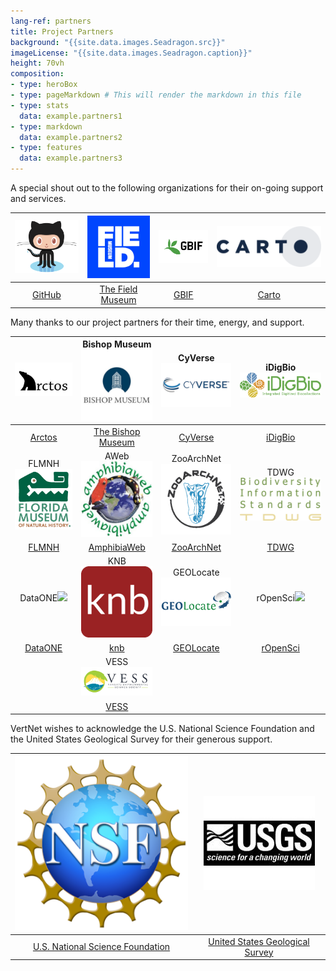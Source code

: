 ```yaml
---
lang-ref: partners
title: Project Partners
background: "{{site.data.images.Seadragon.src}}"
imageLicense: "{{site.data.images.Seadragon.caption}}"
height: 70vh
composition:
- type: heroBox
- type: pageMarkdown # This will render the markdown in this file
- type: stats
  data: example.partners1
- type: markdown
  data: example.partners2
- type: features
  data: example.partners3
---
```


A special shout out to the following organizations for their on-going support and services.

| ![](/assets/images/GitHub-Octocat-361x300.png) | ![](/assets/images/field-museum-logo-300x300.png) | ![](/assets/images/GBIF-2015-300x199.png) | ![](/assets/images/CARTO-logo-positive-767x300.png) |
|:------------------------------------------------:|:---------------------------------------------------:|:-------------------------------------------:|:------------------------:|
| [GitHub](https://github.com/) | [The Field Museum](https://www.fieldmuseum.org/) | [GBIF](https://www.gbif.org/) | [Carto](https://carto.com/) |


Many thanks to our project partners for their time, energy, and support.

| ![](/assets/images/arctos-alogo_blackonwhite-513x300.png) | Bishop Museum![](/assets/images/Bishop_img_logo_fulldome-300x300.jpeg) | CyVerse![](/assets/images/CyVerse-logo-482x300.jpeg) | iDigBio![](/assets/images/IDigBio_Logo_RGB-300-970.png) |
|:------------------------------------------------:|:---------------------------------------------------:|:-------------------------------------------:|:------------------------:|
| [Arctos](https://arctosdb.org/) | [The Bishop Museum](https://bishopscience.org/) | [CyVerse](https://www.cyverse.org/) | [iDigBio](https://www.idigbio.org/) |
| FLMNH![](/assets/images/flmnh-logo.png) | AWeb![](/assets/images/Aweb-logo-300x284.jpeg) | ZooArchNet![](/assets/images/zan-logo-circular_color_web-only300x300.png) | TDWG![](/assets/images/tdwg_logo300x568.png) |
| [FLMNH](https://www.floridamuseum.ufl.edu/) | [AmphibiaWeb](https://amphibiaweb.org/) | [ZooArchNet](https://zooarchnet.org/) | [TDWG](https://www.tdwg.org/) |
| DataONE![](/assets/images/dataone_logo-300x455.png) | KNB![](/assets/images/knb-icon-192x192.png) | GEOLocate![](/assets/images/geolocatelogo300x430.jpeg) | rOpenSci![](/assets/images/ropensci_icon_lettering_color-300x544.png) |
| [DataONE](https://www.dataone.org/) | [knb](https://knb.ecoinformatics.org/) | [GEOLocate](https://www.geo-locate.org/) | [rOpenSci](https://docs.ropensci.org/rvertnet/) |
| | VESS![](/assets/images/vesslogo_website.png) | | |
| | [VESS](https://www.vanuatuconservation.org/) | | |

VertNet wishes to acknowledge the U.S. National Science Foundation and the United States Geological Survey for their generous support.

| ![](/assets/images/NSF-logo300x298.png) | ![](/assets/images/usgslogo-150x178.jpeg) |
|:------------------------------------------------:|:---------------------------------------------------:|
| [U.S. National Science Foundation](https://nsf.gov/) | [United States Geological Survey](https://www.usgs.gov/) |
